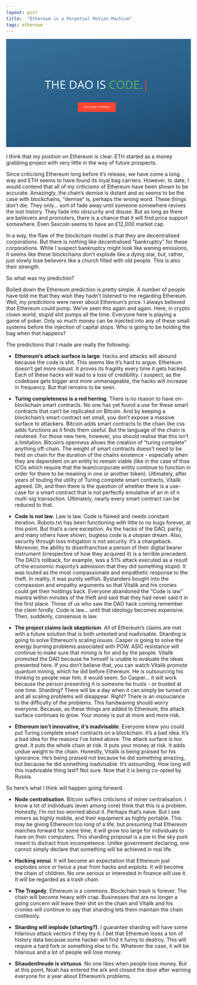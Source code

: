 ```yaml
---
layout: post
title:  "Ethereum is a Perpetual Motion Machine"
tags: ethereum
---
```


![LOL](/assets/1_R1Q8Vhpkfqzi2rf139JN2Q.png)

I think that my position on Ethereum is clear. ETH started as a money grabbing project with very little in the way of future prospects. 

Since criticising Ethereum long before it’s release, we have come a long way and ETH seems to have found its loyal bag carriers. However, to date, I would contend that all of my criticisms of Ethereum have been shown to be accurate. Amazingly, the chain’s demise is distant and as seems to be the case with blockchains, “demise” is, perhaps the wrong word. These things don’t die. They only… sort of fade away until someone somewhere revives the lost history. They fade into obscurity and disuse. But as long as there are believers and promoters, there is a chance that it will find price support somewhere. Even Sexcoin seems to have an £12,000 market cap.

In a way, the flaw of the blockchain model is that they are decentralised corporations. But there is nothing like decentralised "bankruptcy” for these corporations. While I suspect bankruptcy might look like waning emissions, it seems like these blockchains don’t explode like a dying star, but, rather, just slowly lose believers like a church filled with old people. This is also their strength.

So what was my prediction?

Boiled down the Ethereum prediction is pretty simple. A number of people have told me that they wish they hadn’t listened to me regarding Ethereum. Well, my predictions were never about Ethereum’s price. I always believed that Ethereum could pump. We’ve seen this again and again. Here, in crypto clown world, stupid shit pumps all the time. Everyone here is playing a game of poker. Only so much money can be injected into any of these small systems before the injection of capital stops. Who is going to be holding the bag when that happens?

The predictions that I made are really the following:

* **Ethereum’s attack surface is large**. Hacks and attacks will abound because the code is shit. This seems like it’s hard to argue. Ethereum doesn’t get more robust. It proves its fragility every time it gets hacked. Each of these hacks will lead to a loss of credibility. I suspect, as the codebase gets bigger and more unmanageable, the hacks will increase in frequency. But that remains to be seen.

* **Turing completeness is a red herring**. There is no reason to have on-blockchain smart contracts. No one has yet found a use for these smart contracts that can’t be replicated on Bitcoin. And by keeping a blockchain’s smart contract set small, you don’t expose a massive surface to attackers. Bitcoin adds smart contracts to the chain like css adds functions as it finds them useful. But the language of the chain is neutered. For those new here, however, you should realise that this isn’t a limitation. Bitcoin’s openness allows the creation of “turing complete” anything off-chain. The weight of smart contracts doesn’t need to be held on chain for the duration of the chains existence - especially when they are dependent on an entity to remain viable (like in the case of thse ICOs which require that the team/corporate entity continue to function in order for there to be meaning in one or another token). Ultimately, after years of touting the utility of Turing complete smart contracts, Vitalik agreed. Oh, and then there is the question of whether there is a use-case for a smart contract that is not perfectly emulative of an m of n multi-sig transaction. Ultimately, nearly every smart contract can be reduced to that.

* **Code is not law**. Law is law. Code is flawed and needs constant iteration. Robots.txt has been functioning with little to no bugs forever, at this point. But that’s a rare exception. As the hacks of the DAO, parity, and many others have shown, bugless code is a utopian dream. Also, security through loss mitigation is not security. It’s a chargeback. Moreover, the ability to disenfranchise a person of their digital bearer instrument (irrespective of how they acquired it) is a terrible precedent. The DAO’s rollback, for example, was a 51% attack executed as a result of the economic majority’s admission that they did something stupid. It was touted as the most compassionate and empathetic response to the theft. In reality, it was purely selfish. Bystanders bought into the compassion and empathy arguments so that Vitalik and his cronies could get their holdings back. Everyone abandoned the “Code is law” mantra within minutes of the theft and said that they had never said it in the first place. Those of us who saw the DAO hack coming remember the claim fondly. Code is law… until that ideology becomes expensive. Then, suddenly, consensus is law.

* **The project claims lack skepticism**. All of Ethereum’s claims are met with a future solution that is both untested and inadvisable. Sharding is going to solve Ethereum’s scaling issues. Casper is going to solve the energy burning problems associated with POW. ASIC resistance will continue to make sure that mining is for and by the people. Vitalik promoted the DAO because he himself is unable to evaluate the ideas presented here. If you don’t believe that, you can watch Vitalik promote quantum mining, which he did before Ethereum. He is outsourcing his thinking to people near him, it would seem. So Casper… it will work because the person presenting it is someone he trusts - or trusted at one time. Sharding? There will be a day when it can simply be turned on and all scaling problems will disappear. Right? There is an insouciance to the difficulty of the problems. This handwaving should worry everyone. Because, as these things are added to Ethereum, the attack surface continues to grow. Your money is put at more and more risk.

* **Ethereum isn’t innovative, it’s inadvisable**. Everyone knew you could put Turing complete smart contracts on a blockchain. It’s a bad idea. It’s a bad idea for the reasons I’ve listed above. The attack surface is too great. It puts the whole chain at risk. It puts your money at risk. It adds undue weight to the chain. Honestly, Vitalik is being praised for his ignorance. He’s being praised not because he did something amazing, but because he did something inadvisable. It’s astounding. How long will this inadvisable thing last? Not sure. Now that it is being co-opted by Russia.

So here’s what I think will happen going forward.

* **Node centralisation**. Bitcoin suffers criticisms of miner centralisation. I know a lot of individuals (even among core) think that this is a problem. Honestly, I’m not too worried about it. Perhaps that’s naive. But I see miners as highly mobile, and their equipment as highly portable. This may be giving Ethereum too long of a life, but presuming that Ethereum marches forward for some time, it will grow too large for individuals to have on their computers. This sharding proposal is a pie in the sky punt meant to distract from incompetence. Unlike government declaring, one cannot simply declare that something will be achieved in real life.

* **Hacking ennui**. It will become an expectation that Ethereum just explodes once or twice a year from hacks and exploits. It will become the chain of children. No one serious or interested in finance will use it. It will be regarded as a trash chain.

* **The Tragedy**. Ethereum is a commons. Blockchain trash is forever. The chain will become heavy with crap. Businesses that are no longer a going concern will leave their shit on the chain and Vitalik and his cronies will continue to say that sharding lets them maintain the chain costlessly.

* **Sharding will implode (sharting?)**. I guarantee sharding will have some hilarious attack vectors if they try it. I bet that Ethereum loses a ton of history data because some hacker will find it funny to destroy. This will require a hard fork or something else to fix. Whatever the case, it will be hilarious and a lot of people will lose money.

* **Shaudenfreude is virtuous**. No one likes when people lose money. But at this point, Noah has entered the ark and closed the door after warning everyone for a year about Ethereum’s problems.
